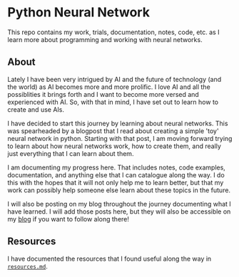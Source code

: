# Python Neural Network
This repo contains my work, trials, documentation, notes, code, etc. as I learn 
more about programming and working with neural networks. 

## About
Lately I have been very intrigued by AI and the future of technology (and the
world) as AI becomes more and more prolific. I love AI and all the possiblities
it brings forth and I want to become more versed and experienced with AI. So,
with that in mind, I have set out to learn how to create and use AIs. 

I have decided to start this journey by learning about neural networks. This
was spearheaded by a blogpost that I read about creating a simple 'toy' neural
network in python. Starting with that post, I am moving forward trying to learn
about how neural networks work, how to create them, and really just everything
that I can learn about them. 

I am documenting my progress here. That includes notes, code examples,
documentation, and anything else that I can catalogue along the way. I do this
with the hopes that it will not only help me to learn better, but that my work
can possibly help someone else learn about these topics in the future. 

I will also be posting on my blog throughout the journey documenting what I
have learned. I will add those posts here, but they will also be accessible
on my [blog](https://blog.bwinterton.com) if you want to follow along there!

## Resources
I have documented the resources that I found useful along the way in 
[`resources.md`](resources.md).
